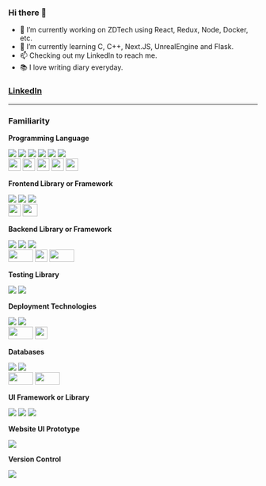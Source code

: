 ### Hi there 👋

<!--
**ChenMatsu/ChenMatsu** is a ✨ _special_ ✨ repository because its `README.md` (this file) appears on your GitHub profile.

Here are some ideas to get you started:

- 👯 I’m looking to collaborate on ...
- 🤔 I’m looking for help with ...
- 💬 Ask me about ...
- 📫 How to reach me: ...
- 😄 Pronouns: ...
- ⚡ Fun fact: ...
-->
- 🔭 I’m currently working on ZDTech using React, Redux, Node, Docker, etc.
- 🌱 I’m currently learning C, C++, Next.JS, UnrealEngine and Flask.
- 📫 Checking out my LinkedIn to reach me.
- 📚 I love writing diary everyday.
 
 
### [LinkedIn](https://www.linkedin.com/in/matsu-chen-98a7aa1b1/)  
---
### Familiarity

**Programming Language**
<div>
 <img src="https://progress-bar.dev/80?title=JS&width=120&color=babaca" />
 <img src="https://progress-bar.dev/80?title=TS&width=120&color=babaca" />
 <img src="https://progress-bar.dev/80?title=NodeJS&width=120" />
 <img src="https://progress-bar.dev/60?title=Python&width=120&color=babaca" />
 <img src="https://progress-bar.dev/60?title=C&width=120&color=babaca" />
  <img src="https://progress-bar.dev/3o0?title=Go&width=120&color=babaca" />
</div> 

<div>
  <img src="https://upload.wikimedia.org/wikipedia/commons/7/73/Javascript-736400_960_720.png" width=25 height=25 />
  <img src="https://upload.wikimedia.org/wikipedia/commons/thumb/4/4c/Typescript_logo_2020.svg/512px-Typescript_logo_2020.svg.png" width=25 height=25 />
  <img src="https://upload.wikimedia.org/wikipedia/commons/thumb/d/d9/Node.js_logo.svg/1200px-Node.js_logo.svg.png" width=25 height=25 />
  <img src="https://upload.wikimedia.org/wikipedia/commons/thumb/1/18/C_Programming_Language.svg/1200px-C_Programming_Language.svg.png" width=25 height=25 />
  <img src="https://upload.wikimedia.org/wikipedia/commons/thumb/c/c3/Python-logo-notext.svg/1200px-Python-logo-notext.svg.png" width=25 height=25 />
</div>

**Frontend Library or Framework** 
<div>
 <img src="https://progress-bar.dev/75?title=React&width=120" />
 <img src="https://progress-bar.dev/70?title=Redux&width=120" />
 <img src="https://progress-bar.dev/60?title=Konva&width=120" />
</div>

<div>
  <img src="https://upload.wikimedia.org/wikipedia/commons/thumb/a/a7/React-icon.svg/1200px-React-icon.svg.png" width=25 height=25 />
  <img src="https://upload.wikimedia.org/wikipedia/commons/4/49/Redux.png" width=30 height=25 />
</div>

**Backend Library or Framework**
<div>
  <img src="https://progress-bar.dev/60?title=ExpressJS&width=120" />
  <img src="https://progress-bar.dev/60?title=KoaJS&width=120" />
  <img src="https://progress-bar.dev/40?title=Flask&width=120" />
</div>

<div>
  <img src="https://upload.wikimedia.org/wikipedia/commons/6/64/Expressjs.png" width=50 height=25 />
  <img src="https://koa.bootcss.com/public/images/koa-logo.png" width=25 height=25 />
  <img src="https://upload.wikimedia.org/wikipedia/commons/thumb/3/3c/Flask_logo.svg/1200px-Flask_logo.svg.png" width=50 height=25 />
</div>

**Testing Library** 
<div>
  <img src="https://progress-bar.dev/30?title=Jest&width=120" />
  <img src="https://progress-bar.dev/30?title=MockServerWorker&width=120" />
</div>

**Deployment Technologies**
<div>
  <img src="https://progress-bar.dev/70?title=Docker&width=120" />
  <img src="https://progress-bar.dev/30?title=K8s&width=120" />
</div>

<div>
  <img src="https://upload.wikimedia.org/wikipedia/commons/thumb/4/4e/Docker_%28container_engine%29_logo.svg/1200px-Docker_%28container_engine%29_logo.svg.png" width=50 height=25 />
  <img src="https://upload.wikimedia.org/wikipedia/commons/thumb/3/39/Kubernetes_logo_without_workmark.svg/1200px-Kubernetes_logo_without_workmark.svg.png" width=25 height=25 />
</div>


**Databases**
<div>
  <img src="https://progress-bar.dev/60?title=MySQL&width=120" />
  <img src="https://progress-bar.dev/65?title=MongoDB&width=120" />
</div>

<div>
  <img src="https://upload.wikimedia.org/wikipedia/zh/thumb/6/62/MySQL.svg/1200px-MySQL.svg.png" width=50 height=25 />
  <img src="https://upload.wikimedia.org/wikipedia/commons/thumb/0/00/Mongodb.png/1200px-Mongodb.png" width=50 height=25 />
</div>

**UI Framework or Library**
<div>
  <img src="https://progress-bar.dev/90?title=Antd&width=120" />
  <img src="https://progress-bar.dev/60?title=NextJS&width=120" />
  <img src="https://progress-bar.dev/60?title=ECharts&width=120" />
</div>

**Website UI Prototype**
<div>
  <img src="https://progress-bar.dev/50?title=Figma&width=120" />
</div> 


**Version Control**
<div>
  <img src="https://progress-bar.dev/80?title=Git&width=120" />
</div>


<!-- ![Portrait](https://i.imgur.com/uUEIoyk.jpeg) -->
